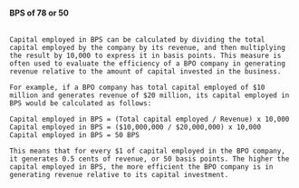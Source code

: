 #### BPS of 78 or 50 
```Capital employed in BPS refers to the amount of capital invested in a business process outsourcing (BPO) company, typically measured in basis points (BPS). BPS is a unit of measure commonly used in finance that represents 1/100th of a percentage point.

Capital employed in BPS can be calculated by dividing the total capital employed by the company by its revenue, and then multiplying the result by 10,000 to express it in basis points. This measure is often used to evaluate the efficiency of a BPO company in generating revenue relative to the amount of capital invested in the business.

For example, if a BPO company has total capital employed of $10 million and generates revenue of $20 million, its capital employed in BPS would be calculated as follows:

Capital employed in BPS = (Total capital employed / Revenue) x 10,000
Capital employed in BPS = ($10,000,000 / $20,000,000) x 10,000
Capital employed in BPS = 50 BPS

This means that for every $1 of capital employed in the BPO company, it generates 0.5 cents of revenue, or 50 basis points. The higher the capital employed in BPS, the more efficient the BPO company is in generating revenue relative to its capital investment.
```